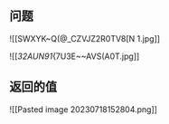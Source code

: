 

## 问题

![[SWXYK~Q(@_CZVJZ2R0TV8[N 1.jpg]]



![[_32AUN91_{7U3E~~AVS(A0T.jpg]]



## 返回的值

![[Pasted image 20230718152804.png]]